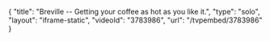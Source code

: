 {
    "title": "Breville -- Getting your coffee as hot as you like it.",
    "type": "solo",
    "layout": "iframe-static",
    "videoId": "3783986",
    "url": "\/tvpembed\/3783986"
}